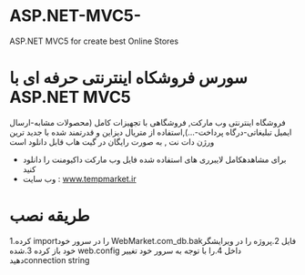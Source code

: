 # ASP.NET-MVC5-
ASP.NET MVC5 for create best  Online Stores
# سورس فروشکاه اینترنتی حرفه ای با ASP.NET MVC5
فروشگاه اینترنتی وب مارکت, فروشگاهی با تجهیزات کامل (محصولات مشابه-ارسال ایمیل تبلیغاتی-درگاه پرداخت-...),استفاده از متریال دیزاین و قدرتمند شده با جدید ترین ورژن دات نت , به صورت رایگان در گیت هاب قابل دانلود است

- برای مشاهدهکامل لایبرری های استفاده شده فایل وب مارکت داکیومنت را دانلود کنید
- وب سایت : www.tempmarket.ir

# طریقه نصب

1.کرده importرا در سرور خود WebMarket.com_db.bakفایل
2.پروژه را در ویرایشگر خود باز کرده
3.شده web.config داخل
4.را با توجه به سرور خود تغییر دهیدconnection string 
